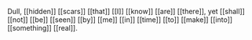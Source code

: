 Dull, [[hidden]] [[scars]] [[that]] [[I]] [[know]] [[are]] [[there]], yet [[shall]] [[not]] [[be]] [[seen]] [[by]] [[me]] [[in]] [[time]] [[to]] [[make]] [[into]] [[something]] [[real]].